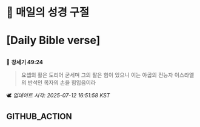# 🙏 매일의 성경 구절
# [Daily Bible verse]
##
<!-- START_BIBLE_VERSE -->
📖 **창세기 49:24**
> 요셉의 활은 도리어 굳세며 그의 팔은 힘이 있으니 이는 야곱의 전능자 이스라엘의 반석인 목자의 손을 힘입음이라

🕊️ _업데이트 시각: 2025-07-12 16:51:58 KST_
  <!-- END_BIBLE_VERSE -->
## GITHUB_ACTION
